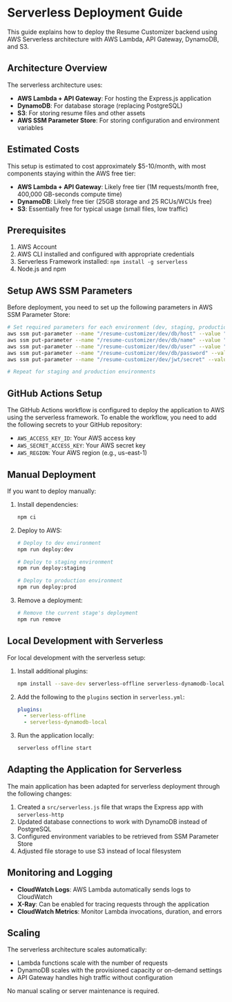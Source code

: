 # Serverless Deployment Guide

This guide explains how to deploy the Resume Customizer backend using AWS Serverless architecture with AWS Lambda, API Gateway, DynamoDB, and S3.

## Architecture Overview

The serverless architecture uses:
- **AWS Lambda + API Gateway**: For hosting the Express.js application
- **DynamoDB**: For database storage (replacing PostgreSQL)
- **S3**: For storing resume files and other assets
- **AWS SSM Parameter Store**: For storing configuration and environment variables

## Estimated Costs

This setup is estimated to cost approximately $5-10/month, with most components staying within the AWS free tier:
- **AWS Lambda + API Gateway**: Likely free tier (1M requests/month free, 400,000 GB-seconds compute time)
- **DynamoDB**: Likely free tier (25GB storage and 25 RCUs/WCUs free)
- **S3**: Essentially free for typical usage (small files, low traffic)

## Prerequisites

1. AWS Account
2. AWS CLI installed and configured with appropriate credentials
3. Serverless Framework installed: `npm install -g serverless`
4. Node.js and npm

## Setup AWS SSM Parameters

Before deployment, you need to set up the following parameters in AWS SSM Parameter Store:

```bash
# Set required parameters for each environment (dev, staging, production)
aws ssm put-parameter --name "/resume-customizer/dev/db/host" --value "dynamodb" --type String
aws ssm put-parameter --name "/resume-customizer/dev/db/name" --value "resume-customizer-dev-resumes" --type String
aws ssm put-parameter --name "/resume-customizer/dev/db/user" --value "not-used-with-dynamodb" --type String
aws ssm put-parameter --name "/resume-customizer/dev/db/password" --value "not-used-with-dynamodb" --type SecureString
aws ssm put-parameter --name "/resume-customizer/dev/jwt/secret" --value "your-secure-jwt-secret" --type SecureString

# Repeat for staging and production environments
```

## GitHub Actions Setup

The GitHub Actions workflow is configured to deploy the application to AWS using the serverless framework. To enable the workflow, you need to add the following secrets to your GitHub repository:

- `AWS_ACCESS_KEY_ID`: Your AWS access key
- `AWS_SECRET_ACCESS_KEY`: Your AWS secret key
- `AWS_REGION`: Your AWS region (e.g., us-east-1)

## Manual Deployment

If you want to deploy manually:

1. Install dependencies:
   ```bash
   npm ci
   ```

2. Deploy to AWS:
   ```bash
   # Deploy to dev environment
   npm run deploy:dev
   
   # Deploy to staging environment
   npm run deploy:staging
   
   # Deploy to production environment
   npm run deploy:prod
   ```

3. Remove a deployment:
   ```bash
   # Remove the current stage's deployment
   npm run remove
   ```

## Local Development with Serverless

For local development with the serverless setup:

1. Install additional plugins:
   ```bash
   npm install --save-dev serverless-offline serverless-dynamodb-local
   ```

2. Add the following to the `plugins` section in `serverless.yml`:
   ```yaml
   plugins:
     - serverless-offline
     - serverless-dynamodb-local
   ```

3. Run the application locally:
   ```bash
   serverless offline start
   ```

## Adapting the Application for Serverless

The main application has been adapted for serverless deployment through the following changes:

1. Created a `src/serverless.js` file that wraps the Express app with `serverless-http`
2. Updated database connections to work with DynamoDB instead of PostgreSQL
3. Configured environment variables to be retrieved from SSM Parameter Store
4. Adjusted file storage to use S3 instead of local filesystem

## Monitoring and Logging

- **CloudWatch Logs**: AWS Lambda automatically sends logs to CloudWatch
- **X-Ray**: Can be enabled for tracing requests through the application
- **CloudWatch Metrics**: Monitor Lambda invocations, duration, and errors

## Scaling

The serverless architecture scales automatically:
- Lambda functions scale with the number of requests
- DynamoDB scales with the provisioned capacity or on-demand settings
- API Gateway handles high traffic without configuration

No manual scaling or server maintenance is required.
